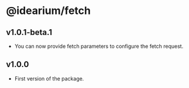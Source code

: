 # @idearium/fetch

## v1.0.1-beta.1

-   You can now provide fetch parameters to configure the fetch request.

## v1.0.0

-   First version of the package.
